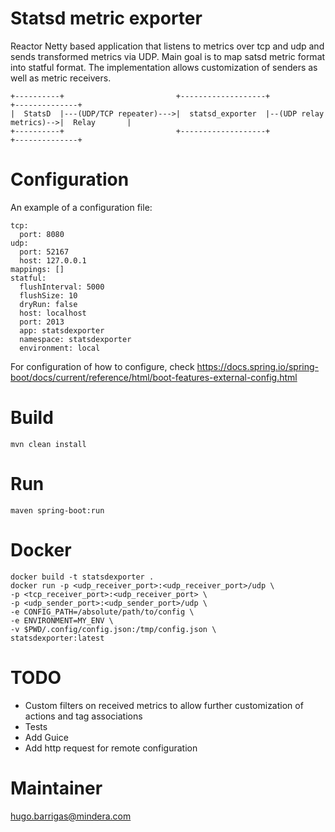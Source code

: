 Statsd metric exporter
======================

Reactor Netty based application that listens to metrics over tcp and udp and sends transformed metrics via UDP.
Main goal is to map satsd metric format into statful format. The implementation allows customization of senders as well
as metric receivers.

    +----------+                         +-------------------+                        +--------------+
    |  StatsD  |---(UDP/TCP repeater)--->|  statsd_exporter  |--(UDP relay metrics)-->|  Relay       |
    +----------+                         +-------------------+                        +--------------+

Configuration
=============

An example of a configuration file:

```
tcp:
  port: 8080
udp:
  port: 52167
  host: 127.0.0.1
mappings: []
statful:
  flushInterval: 5000
  flushSize: 10
  dryRun: false
  host: localhost
  port: 2013
  app: statsdexporter
  namespace: statsdexporter
  environment: local
```

For configuration of how to configure, check https://docs.spring.io/spring-boot/docs/current/reference/html/boot-features-external-config.html

Build
=====
    mvn clean install

Run
=====
    maven spring-boot:run
    
Docker
======

    docker build -t statsdexporter .
    docker run -p <udp_receiver_port>:<udp_receiver_port>/udp \ 
    -p <tcp_receiver_port>:<udp_receiver_port> \ 
    -p <udp_sender_port>:<udp_sender_port>/udp \
    -e CONFIG_PATH=/absolute/path/to/config \
    -e ENVIRONMENT=MY_ENV \
    -v $PWD/.config/config.json:/tmp/config.json \
    statsdexporter:latest

TODO
====

- Custom filters on received metrics to allow further customization of actions and tag associations
- Tests
- Add Guice
- Add http request for remote configuration

Maintainer
==========
hugo.barrigas@mindera.com
